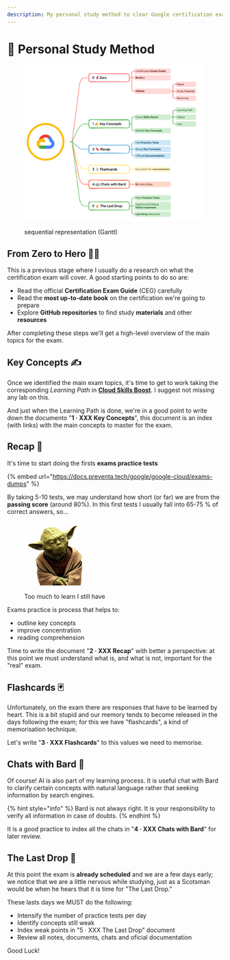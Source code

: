 ```yaml
---
description: My personal study method to clear Google certification exams
---
```


# 🔰 Personal Study Method

<figure><img src="../.gitbook/assets/image.png" alt=""><figcaption><p>sequential representation (Gantt)</p></figcaption></figure>

## From Zero to Hero 🦸‍♂️

This is a previous stage where I usually do a research on what the certification exam will cover. A good starting points to do so are:

* Read the official **Certification Exam Guide** (CEG) carefully
* Read the **most up-to-date book** on the certification we're going to prepare
* Explore **GitHub repositories** to find study **materials** and other **resources**

After completing these steps we'll get a high-level overview of the main topics for the exam.

## Key Concepts ✍

Once we identified the main exam topics, it's time to get to work taking the corresponding _Learning Path_ in [**Cloud Skills Boost**](https://www.cloudskillsboost.google/). I suggest not missing any lab on this.

And just when the Learning Path is done, we're in a good point to write down the documento "**1 · XXX Key Concepts**", this document is an index (with links) with the main concepts to master for the exam.

## Recap 🔖

It's time to start doing the firsts **exams practice tests**&#x20;

{% embed url="https://docs.preventa.tech/google/google-cloud/exams-dumps" %}

By taking 5-10 tests, we may understand how short (or far) we are from the **passing score** (around 80%). In this first tests I usually fall into 65-75 % of correct answers, so...&#x20;

<figure><img src="../.gitbook/assets/yoda-png-transparent.png" alt="" width="150"><figcaption><p>Too much to learn I still have</p></figcaption></figure>

Exams practice is process that helps to:

* outline key concepts
* improve concentration&#x20;
* reading comprehension

Time to write the document "**2 · XXX Recap**" with better a perspective: at this point we must understand what is, and what is not, important for the "real" exam.&#x20;

## Flashcards 🃏

Unfortunately, on the exam there are responses that have to be learned by heart. This is a bit stupid and our memory tends to become released in the days following the exam; for this we have "flashcards", a kind of memorisation technique.

Let's write "**3 · XXX Flashcards**" to this values we need to memorise.&#x20;

## Chats with Bard 🤖

Of course! AI is also part of my learning process. It is useful chat with Bard to clarify certain concepts with natural language rather that seeking information by search engines. &#x20;

{% hint style="info" %}
Bard is not always right. It is your responsibility to verify all information in case of doubts.
{% endhint %}

It is a good practice to index all the chats in "**4 · XXX Chats with Bard**" for later review.

## The Last Drop 🍺

At this point the exam is **already scheduled** and we are a few days early; we notice that we are a little nervous while studying, just as a Scotsman would be when he hears that it is time for "The Last Drop."

These lasts days we MUST do the following:

* Intensify the number of practice tests per day
* Identify concepts still weak&#x20;
* Index weak points in "5 · XXX The Last Drop" document
* Review all notes, documents, chats and oficial documentation&#x20;

Good Luck!
